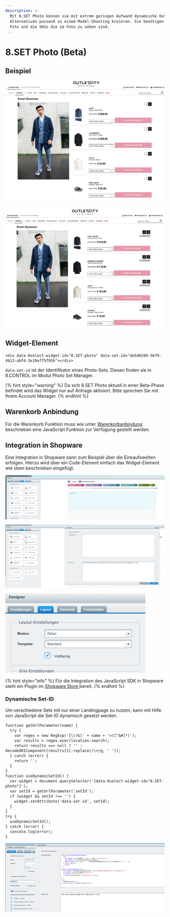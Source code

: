```yaml
---
description: >-
  Mit 8.SET Photo können sie mit extrem geringen Aufwand dynamische Outfits mit
  Alternativen passend zu einem Model-Shooting kreieren. Sie benötigen nur 1
  Foto und die SKUs die im Foto zu sehen sind.
---
```


# 8.SET Photo \(Beta\)

## Beispiel

![Outfit](../../.gitbook/assets/bildschirmfoto-2020-11-16-um-08.50.00.png)

![Alternative Produkte](../../.gitbook/assets/bildschirmfoto-2020-11-16-um-08.49.54.png)

## Widget-Element

```text
<div data-8select-widget-id="8.SET-photo" data-set-id="de5d6599-56f9-4b13-abfd-3e18ef75f95b"></div>
```

`data-set-id` ist der Identifikator eines Photo-Sets. Diesen finden sie in 8.CONTROL im Modul Photo Set Manager.

{% hint style="warning" %}
Da sich 8.SET Photo aktuell in einer Beta-Phase befindet wird das Widget nur auf Anfrage aktiviert. Bitte sprechen Sie mit Ihrem Account Manager.
{% endhint %}

## Warenkorb Anbindung

Für die Warenkorb Funktion muss wie unter [Warenkorbanbindung](../javascript-sdk/warenkorbanbindung.md) beschrieben eine JavaScript Funktion zur Verfügung gestellt werden.

## Integration in Shopware

Eine Integration in Shopware kann zum Beispiel über die Einkaufswelten erfolgen. Hierzu wird über ein Code-Element einfach das Widget-Element wie oben beschrieben eingefügt.

![&amp;lt;/&amp;gt; Code Element](../../.gitbook/assets/code-element.png)

![Widget-Element HTML Code mit Set-ID](../../.gitbook/assets/code-element-details.png)

![F&#xFC;r eine optimale Darstellen Zeilen als Layout w&#xE4;hlen](../../.gitbook/assets/zeilen-layout.png)

{% hint style="info" %}
Für die Integration des JavaScript SDK in Shopware steht ein Plugin im [Shopware Store ](https://store.shopware.com/cse5145762002271f/8select-cross-selling-mittels-set-erstellung.html)bereit.
{% endhint %}

### Dynamische Set-ID

Um verschiedene Sets mit nur einer Landingpage zu nutzen, kann mit Hilfe von JavaScript die Set-ID dynamisch gesetzt werden.

```text
function getUrlParameter(name) {
  try {
    var regex = new RegExp('[\\?&]' + name + '=([^&#]*)');
    var results = regex.exec(location.search);
    return results === null ? '' : decodeURIComponent(results[1].replace(/\+/g, ' '));
  } catch (error) {
    return '';
  }
}
function useDynamicSetId() {    
  var widget = document.querySelector('[data-8select-widget-id="8.SET-photo"]');
  var setId = getUrlParameter('setId');
  if (widget && setId !== '') {
    widget.setAttribute('data-set-id', setId);
  }
}
try {
  useDynamicSetId();
} catch (error) { 
  console.log(error); 
}

```

![Attribut data-set-id entf&#xE4;llt.](../../.gitbook/assets/dynamic-set-id.png)

  


